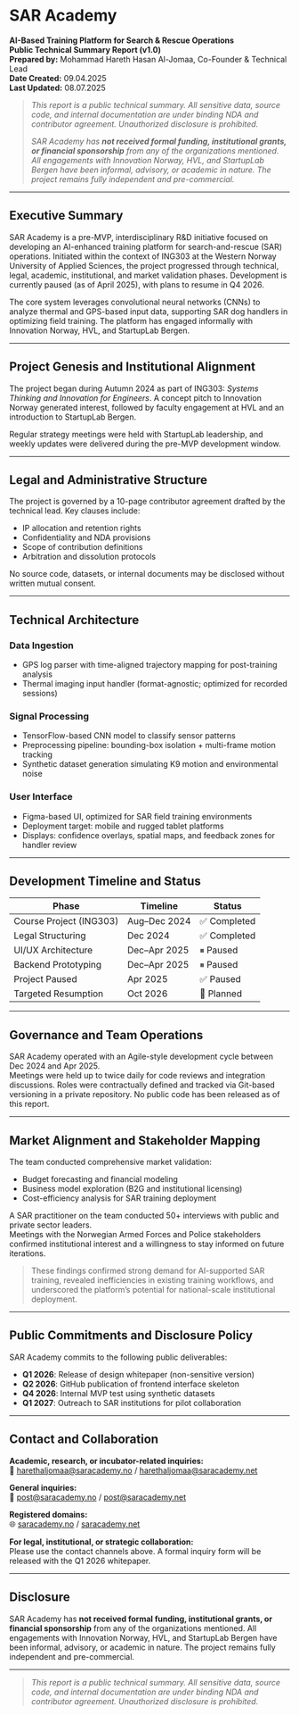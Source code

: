 # SAR Academy

**AI-Based Training Platform for Search & Rescue Operations**  
**Public Technical Summary Report (v1.0)**  
**Prepared by:** Mohammad Hareth Hasan Al-Jomaa, Co-Founder & Technical Lead  
**Date Created:** 09.04.2025  
**Last Updated:** 08.07.2025  

> _This report is a public technical summary. All sensitive data, source code, and internal documentation are under binding NDA and contributor agreement. Unauthorized disclosure is prohibited._
> 
> _SAR Academy has **not received formal funding, institutional grants, or financial sponsorship** from any of the organizations mentioned. All engagements with Innovation Norway, HVL, and StartupLab Bergen have been informal, advisory, or academic in nature. The project remains fully independent and pre-commercial._


---

## Executive Summary

SAR Academy is a pre-MVP, interdisciplinary R&D initiative focused on developing an AI-enhanced training platform for search-and-rescue (SAR) operations. Initiated within the context of ING303 at the Western Norway University of Applied Sciences, the project progressed through technical, legal, academic, institutional, and market validation phases. Development is currently paused (as of April 2025), with plans to resume in Q4 2026.

The core system leverages convolutional neural networks (CNNs) to analyze thermal and GPS-based input data, supporting SAR dog handlers in optimizing field training. The platform has engaged informally with Innovation Norway, HVL, and StartupLab Bergen.

---

## Project Genesis and Institutional Alignment

The project began during Autumn 2024 as part of ING303: _Systems Thinking and Innovation for Engineers_. A concept pitch to Innovation Norway generated interest, followed by faculty engagement at HVL and an introduction to StartupLab Bergen.  

Regular strategy meetings were held with StartupLab leadership, and weekly updates were delivered during the pre-MVP development window.

---

## Legal and Administrative Structure

The project is governed by a 10-page contributor agreement drafted by the technical lead. Key clauses include:

- IP allocation and retention rights  
- Confidentiality and NDA provisions  
- Scope of contribution definitions  
- Arbitration and dissolution protocols  

No source code, datasets, or internal documents may be disclosed without written mutual consent.

---

## Technical Architecture

### Data Ingestion
- GPS log parser with time-aligned trajectory mapping for post-training analysis  
- Thermal imaging input handler (format-agnostic; optimized for recorded sessions)

### Signal Processing
- TensorFlow-based CNN model to classify sensor patterns  
- Preprocessing pipeline: bounding-box isolation + multi-frame motion tracking  
- Synthetic dataset generation simulating K9 motion and environmental noise

### User Interface
- Figma-based UI, optimized for SAR field training environments  
- Deployment target: mobile and rugged tablet platforms  
- Displays: confidence overlays, spatial maps, and feedback zones for handler review

---

## Development Timeline and Status

| Phase                      | Timeline         | Status     |
|---------------------------|------------------|------------|
| Course Project (ING303)   | Aug–Dec 2024     | ✅ Completed |
| Legal Structuring         | Dec 2024         | ✅ Completed |
| UI/UX Architecture        | Dec–Apr 2025     | ⏸ Paused    |
| Backend Prototyping       | Dec–Apr 2025     | ⏸ Paused    |
| Project Paused            | Apr 2025         | ✅ Paused    |
| Targeted Resumption       | Oct 2026         | 🔄 Planned   |

---

## Governance and Team Operations

SAR Academy operated with an Agile-style development cycle between Dec 2024 and Apr 2025.  
Meetings were held up to twice daily for code reviews and integration discussions. Roles were contractually defined and tracked via Git-based versioning in a private repository. No public code has been released as of this report.

---

## Market Alignment and Stakeholder Mapping

The team conducted comprehensive market validation:

- Budget forecasting and financial modeling  
- Business model exploration (B2G and institutional licensing)  
- Cost-efficiency analysis for SAR training deployment  

A SAR practitioner on the team conducted 50+ interviews with public and private sector leaders.  
Meetings with the Norwegian Armed Forces and Police stakeholders confirmed institutional interest and a willingness to stay informed on future iterations.

> These findings confirmed strong demand for AI-supported SAR training, revealed inefficiencies in existing training workflows, and underscored the platform’s potential for national-scale institutional deployment.

---

## Public Commitments and Disclosure Policy

SAR Academy commits to the following public deliverables:

- **Q1 2026**: Release of design whitepaper (non-sensitive version)  
- **Q2 2026**: GitHub publication of frontend interface skeleton  
- **Q4 2026**: Internal MVP test using synthetic datasets  
- **Q1 2027**: Outreach to SAR institutions for pilot collaboration

---

## Contact and Collaboration

**Academic, research, or incubator-related inquiries:**  
📧 harethaljomaa@saracademy.no / harethaljomaa@saracademy.net  

**General inquiries:**  
📧 post@saracademy.no / post@saracademy.net  

**Registered domains:**  
🌐 [saracademy.no](http://saracademy.no) / [saracademy.net](http://saracademy.net)

**For legal, institutional, or strategic collaboration:**  
Please use the contact channels above. A formal inquiry form will be released with the Q1 2026 whitepaper.

---

## Disclosure

SAR Academy has **not received formal funding, institutional grants, or financial sponsorship** from any of the organizations mentioned. All engagements with Innovation Norway, HVL, and StartupLab Bergen have been informal, advisory, or academic in nature. The project remains fully independent and pre-commercial.

---

> _This report is a public technical summary. All sensitive data, source code, and internal documentation are under binding NDA and contributor agreement. Unauthorized disclosure is prohibited._
